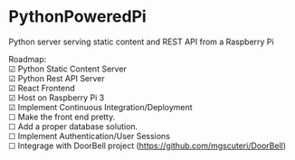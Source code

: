# PythonPoweredPi
Python server serving static content and REST API from a Raspberry Pi

Roadmap:  
☑ Python Static Content Server  
☑ Python Rest API Server  
☑ React Frontend  
☑ Host on Raspberry Pi 3  
☑ Implement Continuous Integration/Deployment  
☐ Make the front end pretty.  
☐ Add a proper database solution.  
☐ Implement Authentication/User Sessions  
☐ Integrage with DoorBell project (https://github.com/mgscuteri/DoorBell)  

